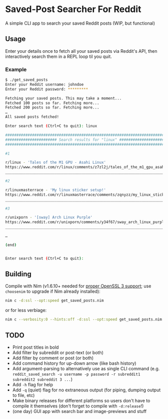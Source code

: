 # Saved-Post Searcher For Reddit
A simple CLI app to search your saved Reddit posts (WIP, but functional)

## Usage
Enter your details once to fetch all your saved posts via Reddit's API, then interactively search them in a REPL loop til you quit.

### Example
```sh
$ ./get_saved_posts
Enter your Reddit username: johndoe
Enter your Reddit password: *********

Fetching your saved posts. This may take a moment...
Fetched 100 posts so far. Fetching more...
Fetched 200 posts so far. Fetching more...
…
All saved posts fetched!

Enter search text (Ctrl+C to quit): linux

##############################################################################################################
####################### Search results for "linux" ###########################################################
##############################################################################################################

#1

r/linux - 'Tales of the M1 GPU - Asahi Linux'
https://www.reddit.com/r/linux/comments/z7zl2j/tales_of_the_m1_gpu_asahi_linux/
______________________________________________________________________________________________________________

#2

r/linuxmasterrace - 'My linux sticker setup!'
https://www.reddit.com/r/linuxmasterrace/comments/zqnyzz/my_linux_sticker_setup/
______________________________________________________________________________________________________________

#3

r/unixporn - '[sway] Arch Linux Purple'
https://www.reddit.com/r/unixporn/comments/y34f67/sway_arch_linux_purple/
______________________________________________________________________________________________________________

…

(end)


Enter search text (Ctrl+C to quit): 
```

## Building
Compile with Nim (v1.6.10+ needed for [proper OpenSSL 3 support](https://www.mail-archive.com/nim-general@lists.nim-lang.org/msg22302.html); use `choosenim` to upgrade if Nim already installed):
```sh
nim c -d:ssl --opt:speed get_saved_posts.nim
```

or for less verbiage:

```sh
nim c --verbosity:0 --hints:off -d:ssl --opt:speed get_saved_posts.nim
```

## TODO
- Print post titles in bold
- Add filter by subreddit or post-text (or both)
- Add filter by comment or post (or both)
- Add command history for up-down arrow (like bash history)
- Add argument-parsing to alternatively use as single CLI command (e.g. `reddit_saved_search -u username -p password -r subreddit1 subreddit2 subreddit 3 ...`)
- Add `-h` flag for help
- Add `-q` (quiet) flag for no extraneous output (for piping, dumping output to file, etc)
- Make binary releases for different platforms so users don't have to compile it themselves (don't forget to compile with `-d:release`!)
- (one day) GUI app with search bar and image-previews and stuff
